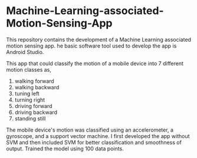 # Machine-Learning-associated-Motion-Sensing-App
This repository contains the development of a Machine Learning associated motion sensing app. he basic software tool used to develop the app is Android Studio.

This app that could classify the motion of a mobile device into 7 different motion
classes as, 
1. walking forward
2. walking backward
3. tuning left
4. turning right
5. driving forward
6. driving backward
7. standing still

The mobile device's motion was classified using an accelerometer, a gyroscope, and a support vector machine. 
I first developed the app without SVM and then included SVM for better classification and smoothness of output.
Trained the model using 100 data points.
